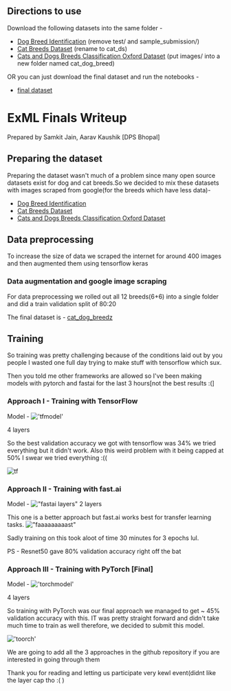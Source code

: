 ## Directions to use 
Download the following datasets into the same folder -

* [Dog Breed Identification](https://www.kaggle.com/c/dog-breed-identification) (remove test/ and sample_submission/)
* [Cat Breeds Dataset](https://www.kaggle.com/datasets/ma7555/cat-breeds-dataset) (rename to cat_ds)
* [Cats and Dogs Breeds Classification Oxford Dataset](https://www.kaggle.com/datasets/zippyz/cats-and-dogs-breeds-classification-oxford-dataset)
(put images/ into a new folder named cat_dog_breed)

OR you can just download the final dataset and run the notebooks -

* [final dataset](https://www.kaggle.com/datasets/samkitjain101/cat-dog-breedz)

# ExML Finals Writeup
Prepared by Samkit Jain, Aarav Kaushik [DPS Bhopal]

## Preparing the dataset
Preparing the dataset wasn't much of a problem since many open source datasets exist for dog and cat breeds.So we decided to mix these datasets with images scraped from google(for the breeds which have less data)-

* [Dog Breed Identification](https://www.kaggle.com/c/dog-breed-identification)
* [Cat Breeds Dataset](https://www.kaggle.com/datasets/ma7555/cat-breeds-dataset)
* [Cats and Dogs Breeds Classification Oxford Dataset](https://www.kaggle.com/datasets/zippyz/cats-and-dogs-breeds-classification-oxford-dataset)

## Data preprocessing
To increase the size of data we scraped the internet for around 400 images and then augmented them using tensorflow keras

### Data augmentation and google image scraping
For data preprocessing we rolled out all 12 breeds(6+6) into a single folder and did a train validation split of 80:20 

The final dataset is - [cat_dog_breedz](https://www.kaggle.com/datasets/samkitjain101/cat-dog-breedz)

## Training
So training was pretty challenging because of the conditions laid out by you people I wasted one full day trying to make stuff with tensorflow which sux.

Then you told me other frameworks are allowed so I've been making models with  pytorch and fastai for the last 3 hours[not the best results :(]

### Approach I - Training with TensorFlow
Model - !['tfmodel'](https://media.discordapp.net/attachments/1040704720844640377/1040705424434921584/image.png)

4 layers 

So the best validation accuracy we got with tensorflow was 34% we tried everything but it didn't work. Also this weird problem with it being capped at 50% I swear we tried everything :(( 

![tf](https://cdn.discordapp.com/attachments/861575248603381760/1040700639409340416/unknown.png)


### Approach II - Training with fast.ai

Model - !["fastai layers"](https://cdn.discordapp.com/attachments/1040704720844640377/1040704911580598324/image.png)
2 layers


This one is a better approach but fast.ai works best for transfer learning tasks.
!["faaaaaaaaast"](https://cdn.discordapp.com/attachments/861575248603381760/1040703295456559186/image.png)

Sadly training on this took aloot of time 30 minutes for 3 epochs lul.

PS - Resnet50 gave 80% validation accuracy right off the bat

### Approach III - Training with PyTorch [Final]

Model - !['torchmodel'](https://cdn.discordapp.com/attachments/861575248603381760/1040704549767360556/image.png)

4 layers

So training with PyTorch was our final approach we managed to get ~ 45% validation accuracy with this. IT was pretty straight forward and didn't take much time to train as well therefore, we decided to submit this model.

!['toorch'](https://media.discordapp.net/attachments/861575248603381760/1040703646146494565/image.png)

We are going to add all the 3 approaches in the github repository if you are interested in going through them

Thank you for reading and letting us participate very kewl event(didnt like the layer cap tho :( )
